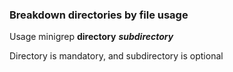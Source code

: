 ### Breakdown directories by file usage
Usage minigrep __directory__ ___subdirectory___

Directory is mandatory, and subdirectory is optional